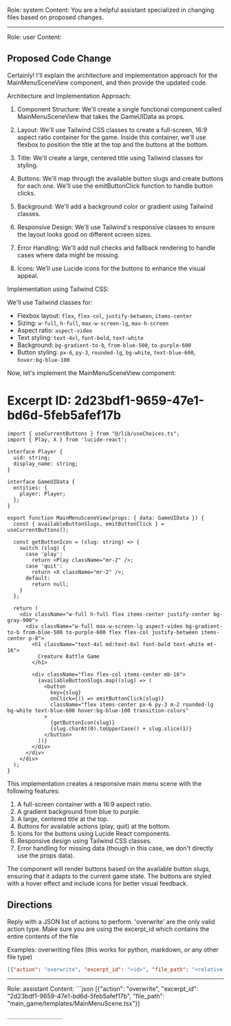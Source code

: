 Role: system
Content: You are a helpful assistant specialized in changing files based on proposed changes.
__________________
Role: user
Content: 
## Proposed Code Change
Certainly! I'll explain the architecture and implementation approach for the MainMenuSceneView component, and then provide the updated code.

Architecture and Implementation Approach:

1. Component Structure:
   We'll create a single functional component called MainMenuSceneView that takes the GameUIData as props.

2. Layout:
   We'll use Tailwind CSS classes to create a full-screen, 16:9 aspect ratio container for the game. Inside this container, we'll use flexbox to position the title at the top and the buttons at the bottom.

3. Title:
   We'll create a large, centered title using Tailwind classes for styling.

4. Buttons:
   We'll map through the available button slugs and create buttons for each one. We'll use the emitButtonClick function to handle button clicks.

5. Background:
   We'll add a background color or gradient using Tailwind classes.

6. Responsive Design:
   We'll use Tailwind's responsive classes to ensure the layout looks good on different screen sizes.

7. Error Handling:
   We'll add null checks and fallback rendering to handle cases where data might be missing.

8. Icons:
   We'll use Lucide icons for the buttons to enhance the visual appeal.

Implementation using Tailwind CSS:

We'll use Tailwind classes for:
- Flexbox layout: `flex`, `flex-col`, `justify-between`, `items-center`
- Sizing: `w-full`, `h-full`, `max-w-screen-lg`, `max-h-screen`
- Aspect ratio: `aspect-video`
- Text styling: `text-4xl`, `font-bold`, `text-white`
- Background: `bg-gradient-to-b`, `from-blue-500`, `to-purple-600`
- Button styling: `px-6`, `py-3`, `rounded-lg`, `bg-white`, `text-blue-600`, `hover:bg-blue-100`

Now, let's implement the MainMenuSceneView component:

# Excerpt ID: 2d23bdf1-9659-47e1-bd6d-5feb5afef17b
```tsx main_game/templates/MainMenuScene.tsx
import { useCurrentButtons } from "@/lib/useChoices.ts";
import { Play, X } from 'lucide-react';

interface Player {
  uid: string;
  display_name: string;
}

interface GameUIData {
  entities: {
    player: Player;
  };
}

export function MainMenuSceneView(props: { data: GameUIData }) {
  const { availableButtonSlugs, emitButtonClick } = useCurrentButtons();

  const getButtonIcon = (slug: string) => {
    switch (slug) {
      case 'play':
        return <Play className="mr-2" />;
      case 'quit':
        return <X className="mr-2" />;
      default:
        return null;
    }
  };

  return (
    <div className="w-full h-full flex items-center justify-center bg-gray-900">
      <div className="w-full max-w-screen-lg aspect-video bg-gradient-to-b from-blue-500 to-purple-600 flex flex-col justify-between items-center p-8">
        <h1 className="text-4xl md:text-6xl font-bold text-white mt-16">
          Creature Battle Game
        </h1>

        <div className="flex flex-col items-center mb-16">
          {availableButtonSlugs.map((slug) => (
            <button
              key={slug}
              onClick={() => emitButtonClick(slug)}
              className="flex items-center px-6 py-3 m-2 rounded-lg bg-white text-blue-600 hover:bg-blue-100 transition-colors"
            >
              {getButtonIcon(slug)}
              {slug.charAt(0).toUpperCase() + slug.slice(1)}
            </button>
          ))}
        </div>
      </div>
    </div>
  );
}
```

This implementation creates a responsive main menu scene with the following features:

1. A full-screen container with a 16:9 aspect ratio.
2. A gradient background from blue to purple.
3. A large, centered title at the top.
4. Buttons for available actions (play, quit) at the bottom.
5. Icons for the buttons using Lucide React components.
6. Responsive design using Tailwind CSS classes.
7. Error handling for missing data (though in this case, we don't directly use the props data).

The component will render buttons based on the available button slugs, ensuring that it adapts to the current game state. The buttons are styled with a hover effect and include icons for better visual feedback.

## Directions
Reply with a JSON list of actions to perform. 'overwrite' are the only valid action type. 
Make sure you are using the excerpt_id which contains the entire contents of the file

Examples:
overwriting files (this works for python, markdown, or any other file type)
```json output_example1
[{"action": "overwrite", "excerpt_id": "<id>", "file_path": "<relative file path>"}]
```

__________________
Role: assistant
Content: ```json
[{"action": "overwrite", "excerpt_id": "2d23bdf1-9659-47e1-bd6d-5feb5afef17b", "file_path": "main_game/templates/MainMenuScene.tsx"}]
```
__________________
